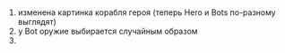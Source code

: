 # 
1) изменена картинка корабля героя (теперь Hero и Bots по-разному выглядят)
2) у Bot оружие выбирается случайным образом
3) 
